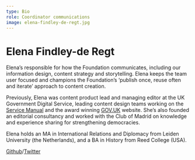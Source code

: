 ```yaml
---
type: Bio
role: Coordinator communications
image: elena-findley-de-regt.jpg
---
```


# Elena Findley-de Regt

Elena’s responsible for how the Foundation communicates, including our information design, content strategy and storytelling. Elena keeps the team user focused and champions the Foundation’s ‘publish once, reuse often and iterate’ approach to content creation.

Previously, Elena was content product lead and managing editor at the UK Government Digital Service, leading content design teams working on the [Service Manual](https://www.gov.uk/service-manual) and the award winning [GOV.UK](https://www.gov.uk/) website. She’s also founded an editorial consultancy and worked with the Club of Madrid on knowledge and experience sharing for strengthening democracies.

Elena holds an MA in International Relations and Diplomacy from Leiden University (the Netherlands), and a BA in History from Reed College (USA).

[Github](https://github.com/ElenaFdR)/[Twitter](https://twitter.com/ejfdr)
